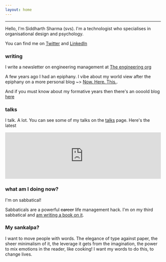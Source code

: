 ```yaml
---
layout: home
---
```


---
Hello, I'm Siddharth Sharma (svs). I'm a technologist who specialises in organisational design and psychology.

You can find me on [Twitter](https://twitter.com/_svs_) and [LinkedIn](https://www.linkedin.com/in/siddharth-sharma-7941a611/)

### writing

I write a newsletter on engineering management at
[The engineering org](https://engineeringorg.com)

A few years ago I had an epiphany. I vibe about my world view after the epiphany on a more personal blog ~> [Now. Here. This.](https://nowherethis.svs.io).

And if you must know about my formative years then there's an oooold blog [here](https://blog.svs.io)

### talks   
I talk. A lot. You can see some of my talks on the [talks](/talks.html) page. Here's the latest
<iframe width="100%" src="https://www.youtube.com/embed/M_vHUl3riKQ" title="YouTube video player" frameborder="0" allow="accelerometer; autoplay; clipboard-write; encrypted-media; gyroscope; picture-in-picture; web-share" allowfullscreen></iframe>

### what am I doing now?

I'm on sabbatical!

Sabbaticals are a powerful ~~career~~ life management hack. I'm on my third sabbatical and [am writing a book on it](https://sabbaticalhandbook.com).

### My sankalpa?

I want to move people with words. The elegance of type against paper, the sheer minimalism of it, the leverage it gets from the imagination, the power to mix emotions in the reader, like cooking! I want my words to do this, to change lives.


